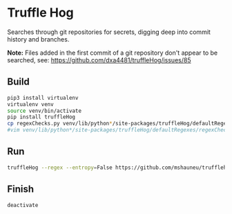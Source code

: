 # Truffle Hog

Searches through git repositories for secrets, digging deep into commit history and branches.

**Note:** Files added in the first commit of a git repository don't appear to be searched, 
see: https://github.com/dxa4481/truffleHog/issues/85

## Build

```sh
pip3 install virtualenv
virtualenv venv
source venv/bin/activate
pip install truffleHog
cp regexChecks.py venv/lib/python*/site-packages/truffleHog/defaultRegexes/regexChecks.py
#vim venv/lib/python*/site-packages/truffleHog/defaultRegexes/regexChecks.py
```

## Run

```sh
truffleHog --regex --entropy=False https://github.com/mshauneu/trufflehog
```

## Finish

```sh
deactivate
```

